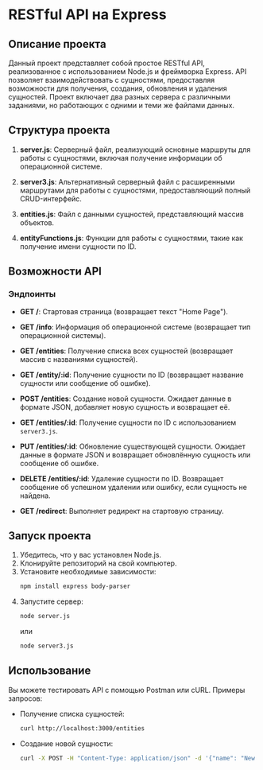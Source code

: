 
# RESTful API на Express

## Описание проекта

Данный проект представляет собой простое RESTful API, реализованное с использованием Node.js и фреймворка Express. API позволяет взаимодействовать с сущностями, предоставляя возможности для получения, создания, обновления и удаления сущностей. Проект включает два разных сервера с различными заданиями, но работающих с одними и теми же файлами данных.

## Структура проекта

1. **server.js**: Серверный файл, реализующий основные маршруты для работы с сущностями, включая получение информации об операционной системе.
  
2. **server3.js**: Альтернативный серверный файл с расширенными маршрутами для работы с сущностями, предоставляющий полный CRUD-интерфейс.

3. **entities.js**: Файл с данными сущностей, представляющий массив объектов.

4. **entityFunctions.js**: Функции для работы с сущностями, такие как получение имени сущности по ID.

## Возможности API

### Эндпоинты

- **GET /**: Стартовая страница (возвращает текст "Home Page").
  
- **GET /info**: Информация об операционной системе (возвращает тип операционной системы).

- **GET /entities**: Получение списка всех сущностей (возвращает массив с названиями сущностей).

- **GET /entity/:id**: Получение сущности по ID (возвращает название сущности или сообщение об ошибке).

- **POST /entities**: Создание новой сущности. Ожидает данные в формате JSON, добавляет новую сущность и возвращает её.

- **GET /entities/:id**: Получение сущности по ID с использованием `server3.js`.

- **PUT /entities/:id**: Обновление существующей сущности. Ожидает данные в формате JSON и возвращает обновлённую сущность или сообщение об ошибке.

- **DELETE /entities/:id**: Удаление сущности по ID. Возвращает сообщение об успешном удалении или ошибку, если сущность не найдена.

- **GET /redirect**: Выполняет редирект на стартовую страницу.

## Запуск проекта

1. Убедитесь, что у вас установлен Node.js.
2. Клонируйте репозиторий на свой компьютер.
3. Установите необходимые зависимости:
   ```bash
   npm install express body-parser
   ```
4. Запустите сервер:
   ```bash
   node server.js
   ```
   или
   ```bash
   node server3.js
   ```

## Использование

Вы можете тестировать API с помощью Postman или cURL. Примеры запросов:

- Получение списка сущностей:
  ```bash
  curl http://localhost:3000/entities
  ```
  
- Создание новой сущности:
  ```bash
  curl -X POST -H "Content-Type: application/json" -d '{"name": "New Entity"}' http://localhost:3001/entities
  ```


